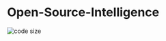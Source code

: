 # Open-Source-Intelligence
![code size](https://img.shields.io/github/languages/code-size/africode7/Open-Source-Intelligence)
